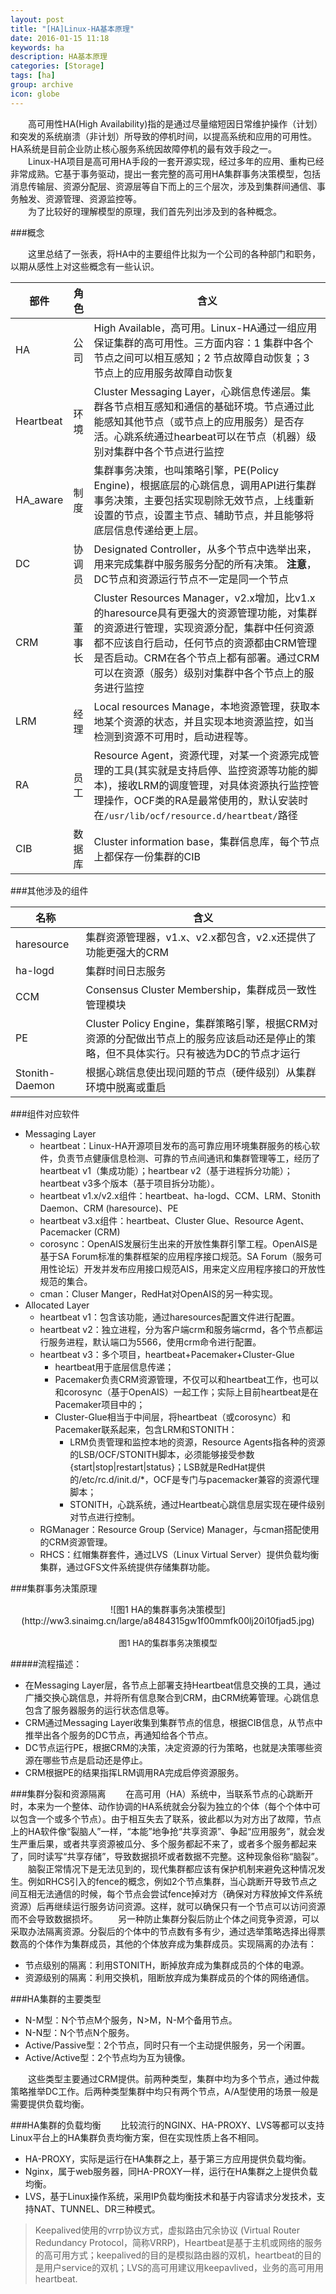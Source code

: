 ```yaml
---
layout: post
title: "[HA]Linux-HA基本原理"
date: 2016-01-15 11:18
keywords: ha
description: HA基本原理
categories: [Storage]
tags: [ha]
group: archive
icon: globe
---
```

　　高可用性HA(High Availability)指的是通过尽量缩短因日常维护操作（计划）和突发的系统崩溃（非计划）所导致的停机时间，以提高系统和应用的可用性。HA系统是目前企业防止核心服务系统因故障停机的最有效手段之一。     
　　Linux-HA项目是高可用HA手段的一套开源实现，经过多年的应用、重构已经非常成熟。它基于事务驱动，提出一套完整的高可用HA集群事务决策模型，包括消息传输层、资源分配层、资源层等自下而上的三个层次，涉及到集群间通信、事务触发、资源管理、资源监控等。    
　　为了比较好的理解模型的原理，我们首先列出涉及到的各种概念。

###概念

　　这里总结了一张表，将HA中的主要组件比拟为一个公司的各种部门和职务，以期从感性上对这些概念有一些认识。

<!-- more -->

| 部件 | 角色 | 含义 |
| --- | --- | --- |
| HA | 公司 | High Available，高可用。Linux-HA通过一组应用保证集群的高可用性。三方面内容：1 集群中各个节点之间可以相互感知；2 节点故障自动恢复；3 节点上的应用服务故障自动恢复 |
| Heartbeat | 环境 | Cluster Messaging Layer，心跳信息传递层。集群各节点相互感知和通信的基础环境。节点通过此能感知其他节点（或节点上的应用服务）是否存活。心跳系统通过hearbeat可以在节点（机器）级别对集群中各个节点进行监控 |
| HA_aware | 制度 | 集群事务决策，也叫策略引擎，PE(Policy Engine)，根据底层的心跳信息，调用API进行集群事务决策，主要包括实现剔除无效节点，上线重新设置的节点，设置主节点、辅助节点，并且能够将底层信息传递给更上层。 |
| DC | 协调员 | Designated Controller，从多个节点中选举出来，用来完成集群中服务服务分配的所有决策。 **注意**，DC节点和资源运行节点不一定是同一个节点 |
| CRM | 董事长 | Cluster Resources Manager，v2.x增加，比v1.x的haresource具有更强大的资源管理功能，对集群的资源进行管理，实现资源分配，集群中任何资源都不应该自行启动，任何节点的资源都由CRM管理是否启动。CRM在各个节点上都有部署。通过CRM可以在资源（服务）级别对集群中各个节点上的服务进行监控 |
| LRM | 经理 | Local resources Manage，本地资源管理，获取本地某个资源的状态，并且实现本地资源监控，如当检测到资源不可用时，启动进程等。|
| RA | 员工 | Resource Agent，资源代理，对某一个资源完成管理的工具(其实就是支持启停、监控资源等功能的脚本)，接收LRM的调度管理，对具体资源执行监控管理操作，OCF类的RA是最常使用的，默认安装时在`/usr/lib/ocf/resource.d/heartbeat/`路径 |
| CIB | 数据库 | Cluster information base，集群信息库，每个节点上都保存一份集群的CIB |

###其他涉及的组件

名称 | 含义
--- | ---
haresource | 集群资源管理器，v1.x、v2.x都包含，v2.x还提供了功能更强大的CRM
ha-logd | 集群时间日志服务
CCM | Consensus Cluster Membership，集群成员一致性管理模块
PE | Cluster Policy Engine，集群策略引擎，根据CRM对资源的分配做出节点上的服务应该启动还是停止的策略，但不具体实行。只有被选为DC的节点才运行
Stonith-Daemon | 根据心跳信息使出现问题的节点（硬件级别）从集群环境中脱离或重启

###组件对应软件
* Messaging Layer
	* heartbeat：Linux-HA开源项目发布的高可靠应用环境集群服务的核心软件，负责节点健康信息检测、可靠的节点间通讯和集群管理等工，经历了heartbeat v1（集成功能）；heartbear v2（基于进程拆分功能）；heartbeat v3多个版本（基于项目拆分功能）。
	* heartbeat v1.x/v2.x组件：heartbeat、ha-logd、CCM、LRM、Stonith Daemon、CRM (haresource)、PE
	* heartbeat v3.x组件：heartbeat、Cluster Glue、Resource Agent、Pacemacker (CRM)
	* corosync：OpenAIS发展衍生出来的开放性集群引擎工程。OpenAIS是基于SA Forum标准的集群框架的应用程序接口规范。SA Forum（服务可用性论坛）开发并发布应用接口规范AIS，用来定义应用程序接口的开放性规范的集合。
	* cman：Cluser Manger，RedHat对OpenAIS的另一种实现。
* Allocated Layer 
	* heartbeat v1：包含该功能，通过haresources配置文件进行配置。 
	* heartbeat v2：独立进程，分为客户端crm和服务端crmd，各个节点都运行服务进程，默认端口为5566，使用crm命令进行配置。
	* heartbeat v3：多个项目，heartbeat+Pacemaker+Cluster-Glue
		* heartbeat用于底层信息传递；
		* Pacemaker负责CRM资源管理，不仅可以和heartbeat工作，也可以和corosync（基于OpenAIS）一起工作；实际上目前heartbeat是在Pacemaker项目中的；
		* Cluster-Glue相当于中间层，将heartbeat（或corosync）和Pacemaker联系起来，包含LRM和STONITH：
			* LRM负责管理和监控本地的资源，Resource Agents指各种的资源的LSB/OCF/STONITH脚本，必须能够接受参数{start|stop|restart|status}；LSB就是RedHat提供的/etc/rc.d/init.d/*，OCF是专门与pacemacker兼容的资源代理脚本；
			* STONITH，心跳系统，通过Heartbeat心跳信息层实现在硬件级别对节点进行控制。
	* RGManager：Resource Group (Service) Manager，与cman搭配使用的CRM资源管理。
	* RHCS：红帽集群套件，通过LVS（Linux Virtual Server）提供负载均衡集群，通过GFS文件系统提供存储集群功能。

###集群事务决策原理
<center>![图1 HA的集群事务决策模型](http://ww3.sinaimg.cn/large/a8484315gw1f00mmfk00lj20i10fjad5.jpg)</center><br/><center>
<font size=2>图1 HA的集群事务决策模型</font></center>

#####流程描述：
* 在Messaging Layer层，各节点上部署支持Heartbeat信息交换的工具，通过广播交换心跳信息，并将所有信息聚合到CRM，由CRM统筹管理。心跳信息包含了服务器服务的运行状态信息等。
* CRM通过Messaging Layer收集到集群节点的信息，根据CIB信息，从节点中推举出各个服务的DC节点，再通知给各个节点。
* DC节点运行PE，根据CRM的决策，决定资源的行为策略，也就是决策哪些资源在哪些节点是启动还是停止。
* CRM根据PE的结果指挥LRM调用RA完成启停资源服务。

###集群分裂和资源隔离
　　在高可用（HA）系统中，当联系节点的心跳断开时，本来为一个整体、动作协调的HA系统就会分裂为独立的个体（每个个体中可以包含一个或多个节点）。由于相互失去了联系，彼此都以为对方出了故障，节点上的HA软件像“裂脑人”一样，“本能”地争抢“共享资源”、争起“应用服务”，就会发生严重后果，或者共享资源被瓜分、多个服务都起不来了，或者多个服务都起来了，同时读写“共享存储”，导致数据损坏或者数据不完整。这种现象俗称“脑裂”。
　　脑裂正常情况下是无法见到的，现代集群都应该有保护机制来避免这种情况发生。例如RHCS引入的fence的概念，例如2个节点集群，当心跳断开导致节点之间互相无法通信的时候，每个节点会尝试fence掉对方（确保对方释放掉文件系统资源）后再继续运行服务访问资源。这样，就可以确保只有一个节点可以访问资源而不会导致数据损坏。
　　另一种防止集群分裂后防止个体之间竞争资源，可以采取办法隔离资源。分裂后的个体中的节点数有多有少，通过选举策略选择出得票数高的个体作为集群成员，其他的个体放弃成为集群成员。实现隔离的办法有：

* 节点级别的隔离：利用STONITH，断掉放弃成为集群成员的个体的电源。
* 资源级别的隔离：利用交换机，阻断放弃成为集群成员的个体的网络通信。

###HA集群的主要类型
* N-M型：N个节点M个服务，N>M，N-M个备用节点。
* N-N型：N个节点N个服务。
* Active/Passive型：2个节点，同时只有一个主动提供服务，另一个闲置。
* Active/Active型：2个节点均为互为镜像。

　　这些类型主要通过CRM提供。前两种类型，集群中均为多个节点，通过仲裁策略推举DC工作。后两种类型集群中均只有两个节点，A/A型使用的场景一般是需要提供负载均衡。

###HA集群的负载均衡
　　比较流行的NGINX、HA-PROXY、LVS等都可以支持Linux平台上的HA集群负责均衡方案，但在实现性质上各不相同。

* HA-PROXY，实际是运行在HA集群之上，基于第三方应用提供负载均衡。
* Nginx，属于web服务器，同HA-PROXY一样，运行在HA集群之上提供负载均衡。
* LVS，基于Linux操作系统，采用IP负载均衡技术和基于内容请求分发技术，支持NAT、TUNNEL、DR三种模式。

> Keepalived使用的vrrp协议方式，虚拟路由冗余协议 (Virtual Router Redundancy Protocol，简称VRRP)，Heartbeat是基于主机或网络的服务的高可用方式；keepalived的目的是模拟路由器的双机，heartbeat的目的是用户service的双机；LVS的高可用建议用keepavlived，业务的高可用用heartbeat.



